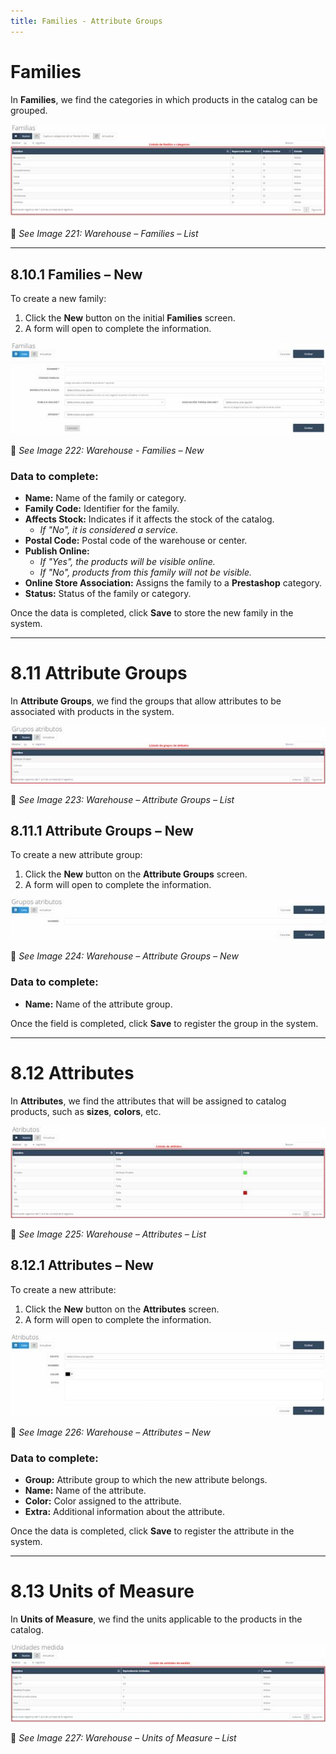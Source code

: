 ```yaml
---
title: Families - Attribute Groups
---
```


# Families

In **Families**, we find the categories in which products in the catalog can be grouped.

![Image01](../../../../assets/articulos/ximage225.jpg)

📌 *See Image 221: Warehouse – Families – List*

---

## 8.10.1 Families – New

To create a new family:

1. Click the **New** button on the initial **Families** screen.
2. A form will open to complete the information.

![Image02](../../../../assets/articulos/ximage226.jpg)

📌 *See Image 222: Warehouse - Families – New*

### Data to complete:
- **Name:** Name of the family or category.
- **Family Code:** Identifier for the family.
- **Affects Stock:** Indicates if it affects the stock of the catalog.
  - *If "No", it is considered a service.*
- **Postal Code:** Postal code of the warehouse or center.
- **Publish Online:**
  - *If "Yes", the products will be visible online.*
  - *If "No", products from this family will not be visible.*
- **Online Store Association:** Assigns the family to a **Prestashop** category.
- **Status:** Status of the family or category.

Once the data is completed, click **Save** to store the new family in the system.

---

# 8.11 Attribute Groups

In **Attribute Groups**, we find the groups that allow attributes to be associated with products in the system.

![Image03](../../../../assets/articulos/ximage227.jpg)

📌 *See Image 223: Warehouse – Attribute Groups – List*

## 8.11.1 Attribute Groups – New

To create a new attribute group:

1. Click the **New** button on the **Attribute Groups** screen.
2. A form will open to complete the information.

![Image04](../../../../assets/articulos/ximage228.jpg)

📌 *See Image 224: Warehouse – Attribute Groups – New*

### Data to complete:
- **Name:** Name of the attribute group.

Once the field is completed, click **Save** to register the group in the system.

---

# 8.12 Attributes

In **Attributes**, we find the attributes that will be assigned to catalog products, such as **sizes**, **colors**, etc.

![Image05](../../../../assets/articulos/ximage229.jpg)

📌 *See Image 225: Warehouse – Attributes – List*

## 8.12.1 Attributes – New

To create a new attribute:

1. Click the **New** button on the **Attributes** screen.
2. A form will open to complete the information.

![Image06](../../../../assets/articulos/ximage230.jpg)

📌 *See Image 226: Warehouse – Attributes – New*

### Data to complete:
- **Group:** Attribute group to which the new attribute belongs.
- **Name:** Name of the attribute.
- **Color:** Color assigned to the attribute.
- **Extra:** Additional information about the attribute.

Once the data is completed, click **Save** to register the attribute in the system.

---

# 8.13 Units of Measure

In **Units of Measure**, we find the units applicable to the products in the catalog.

![Image07](../../../../assets/articulos/ximage231.jpg)

📌 *See Image 227: Warehouse – Units of Measure – List*

